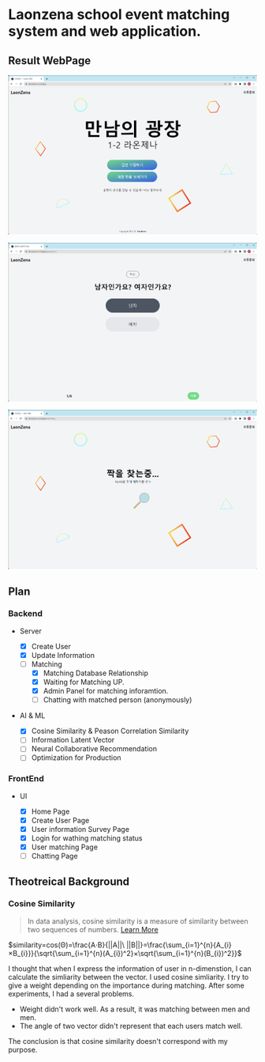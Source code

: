 # Laonzena school event matching system and web application.

## Result WebPage

![home](https://github.com/yoonhero/laonzena-blinddate/blob/master/docs/homepage.png?raw=true)

![home](https://github.com/yoonhero/laonzena-blinddate/blob/master/docs/question.png?raw=true)

![home](https://github.com/yoonhero/laonzena-blinddate/blob/master/docs/matching.png?raw=true)


## Plan

### Backend

-   Server

    -   [x] Create User
    -   [x] Update Information
    -   [ ] Matching
        -   [x] Matching Database Relationship
        -   [x] Waiting for Matching UP.
        -   [x] Admin Panel for matching inforamtion.
        -   [ ] Chatting with matched person (anonymously)

-   AI & ML
    -   [x] Cosine Similarity & Peason Correlation Similarity
    -   [ ] Information Latent Vector
    -   [ ] Neural Collaborative Recommendation
    -   [ ] Optimization for Production

### FrontEnd

-   UI

    -   [x] Home Page
    -   [x] Create User Page
    -   [x] User information Survey Page
    -   [x] Login for wathing matching status
    -   [x] User matching Page
    -   [ ] Chatting Page

## Theotreical Background

### Cosine Similarity

> In data analysis, cosine similarity is a measure of similarity between two sequences of numbers. [Learn More](https://en.wikipedia.org/wiki/Cosine_similarity)

$similarity=cos(Θ)=\frac{A⋅B}{||A||\ ||B||}=\frac{\sum_{i=1}^{n}{A_{i}×B_{i}}}{\sqrt{\sum_{i=1}^{n}(A_{i})^2}×\sqrt{\sum_{i=1}^{n}(B_{i})^2}}$

I thought that when I express the information of user in n-dimenstion, I can calculate the simliarity between the vector. I used cosine simliarity. I try to give a weight depending on the importance during matching. After some experiments, I had a several problems.

-   Weight didn't work well. As a result, it was matching between men and men.
-   The angle of two vector didn't represent that each users match well.

The conclusion is that cosine similarity doesn't correspond with my purpose.

